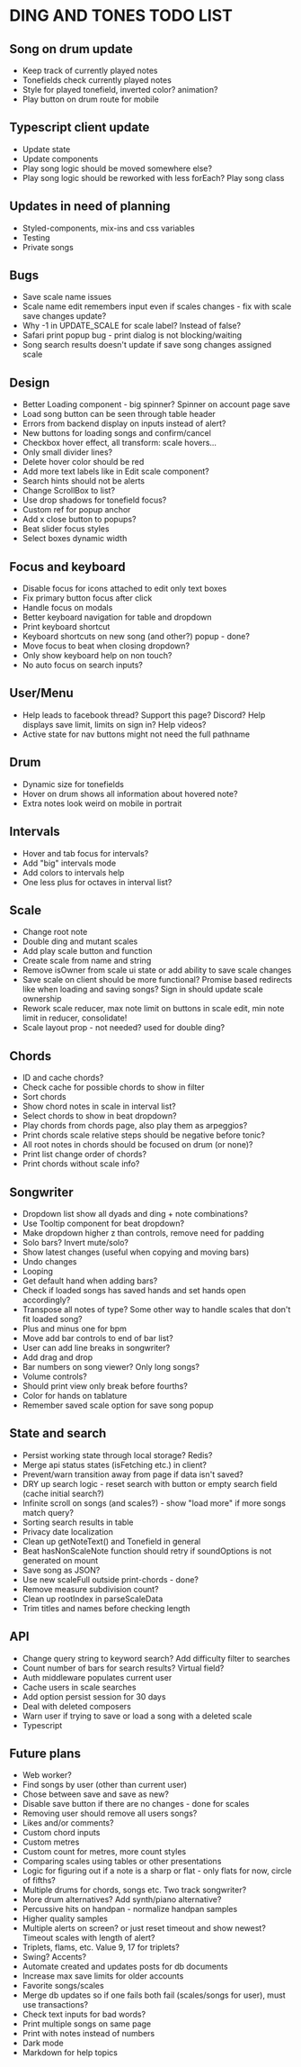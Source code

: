 # DING AND TONES TODO LIST

## Song on drum update

* Keep track of currently played notes
* Tonefields check currently played notes
* Style for played tonefield, inverted color? animation?
* Play button on drum route for mobile

## Typescript client update

* Update state
* Update components
* Play song logic should be moved somewhere else?
* Play song logic should be reworked with less forEach? Play song class

## Updates in need of planning

* Styled-components, mix-ins and css variables
* Testing
* Private songs

## Bugs

* Save scale name issues
* Scale name edit remembers input even if scales changes - fix with scale save changes update?
* Why -1 in UPDATE_SCALE for scale label? Instead of false?
* Safari print popup bug - print dialog is not blocking/waiting
* Song search results doesn't update if save song changes assigned scale

## Design

* Better Loading component - big spinner? Spinner on account page save
* Load song button can be seen through table header
* Errors from backend display on inputs instead of alert?
* New buttons for loading songs and confirm/cancel
* Checkbox hover effect, all transform: scale hovers...
* Only small divider lines?
* Delete hover color should be red
* Add more text labels like in Edit scale component?
* Search hints should not be alerts
* Change ScrollBox to list?
* Use drop shadows for tonefield focus?
* Custom ref for popup anchor
* Add x close button to popups?
* Beat slider focus styles
* Select boxes dynamic width

## Focus and keyboard

* Disable focus for icons attached to edit only text boxes
* Fix primary button focus after click
* Handle focus on modals
* Better keyboard navigation for table and dropdown
* Print keyboard shortcut
* Keyboard shortcuts on new song (and other?) popup - done?
* Move focus to beat when closing dropdown?
* Only show keyboard help on non touch?
* No auto focus on search inputs?

## User/Menu

* Help leads to facebook thread? Support this page? Discord? Help displays save limit, limits on sign in? Help videos?
* Active state for nav buttons might not need the full pathname

## Drum

* Dynamic size for tonefields
* Hover on drum shows all information about hovered note?
* Extra notes look weird on mobile in portrait

## Intervals

* Hover and tab focus for intervals?
* Add "big" intervals mode
* Add colors to intervals help
* One less plus for octaves in interval list?

## Scale

* Change root note
* Double ding and mutant scales
* Add play scale button and function
* Create scale from name and string
* Remove isOwner from scale ui state or add ability to save scale changes
* Save scale on client should be more functional? Promise based redirects like when loading and saving songs? Sign in should update scale ownership
* Rework scale reducer, max note limit on buttons in scale edit, min note limit in reducer, consolidate!
* Scale layout prop - not needed? used for double ding?

## Chords

* ID and cache chords?
* Check cache for possible chords to show in filter
* Sort chords
* Show chord notes in scale in interval list?
* Select chords to show in beat dropdown?
* Play chords from chords page, also play them as arpeggios?
* Print chords scale relative steps should be negative before tonic?
* All root notes in chords should be focused on drum (or none)?
* Print list change order of chords?
* Print chords without scale info?

## Songwriter

* Dropdown list show all dyads and ding + note combinations?
* Use Tooltip component for beat dropdown?
* Make dropdown higher z than controls, remove need for padding
* Solo bars? Invert mute/solo?
* Show latest changes (useful when copying and moving bars)
* Undo changes
* Looping
* Get default hand when adding bars?
* Check if loaded songs has saved hands and set hands open accordingly?
* Transpose all notes of type? Some other way to handle scales that don't fit loaded song?
* Plus and minus one for bpm
* Move add bar controls to end of bar list?
* User can add line breaks in songwriter?
* Add drag and drop
* Bar numbers on song viewer? Only long songs?
* Volume controls?
* Should print view only break before fourths?
* Color for hands on tablature
* Remember saved scale option for save song popup

## State and search

* Persist working state through local storage? Redis?
* Merge api status states (isFetching etc.) in client?
* Prevent/warn transition away from page if data isn't saved?
* DRY up search logic - reset search with button or empty search field (cache initial search?)
* Infinite scroll on songs (and scales?) - show "load more" if more songs match query?
* Sorting search results in table
* Privacy date localization
* Clean up getNoteText() and Tonefield in general
* Beat hasNonScaleNote function should retry if soundOptions is not generated on mount
* Save song as JSON?
* Use new scaleFull outside print-chords - done?
* Remove measure subdivision count?
* Clean up rootIndex in parseScaleData
* Trim titles and names before checking length

## API

* Change query string to keyword search? Add difficulty filter to searches
* Count number of bars for search results? Virtual field?
* Auth middleware populates current user
* Cache users in scale searches
* Add option persist session for 30 days
* Deal with deleted composers
* Warn user if trying to save or load a song with a deleted scale
* Typescript

## Future plans

* Web worker?
* Find songs by user (other than current user)
* Chose between save and save as new?
* Disable save button if there are no changes - done for scales
* Removing user should remove all users songs?
* Likes and/or comments?
* Custom chord inputs
* Custom metres
* Custom count for metres, more count styles
* Comparing scales using tables or other presentations
* Logic for figuring out if a note is a sharp or flat - only flats for now, circle of fifths?
* Multiple drums for chords, songs etc. Two track songwriter?
* More drum alternatives? Add synth/piano alternative?
* Percussive hits on handpan - normalize handpan samples
* Higher quality samples
* Multiple alerts on screen? or just reset timeout and show newest? Timeout scales with length of alert?
* Triplets, flams, etc. Value 9, 17 for triplets?
* Swing? Accents?
* Automate created and updates posts for db documents
* Increase max save limits for older accounts
* Favorite songs/scales
* Merge db updates so if one fails both fail (scales/songs for user), must use transactions?
* Check text inputs for bad words?
* Print multiple songs on same page
* Print with notes instead of numbers
* Dark mode
* Markdown for help topics

